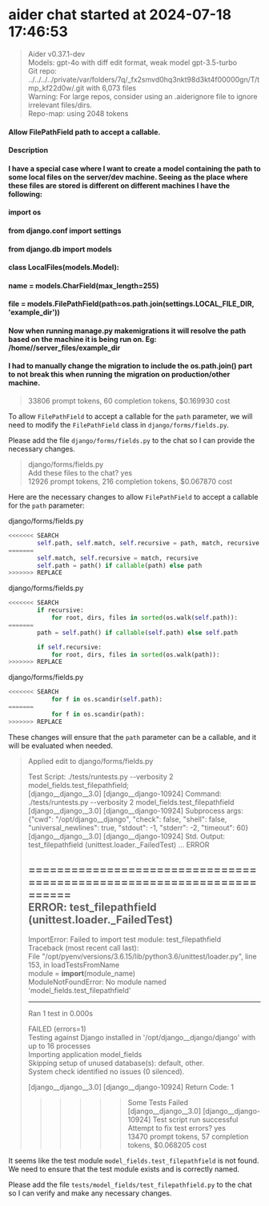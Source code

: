 
# aider chat started at 2024-07-18 17:46:53

> Aider v0.37.1-dev  
> Models: gpt-4o with diff edit format, weak model gpt-3.5-turbo  
> Git repo: ../../../../private/var/folders/7q/_fx2smvd0hq3nkt98d3kt4f00000gn/T/tmp_kf22d0w/.git with 6,073 files  
> Warning: For large repos, consider using an .aiderignore file to ignore irrelevant files/dirs.  
> Repo-map: using 2048 tokens  

#### Allow FilePathField path to accept a callable.  
#### Description  
#### 	  
#### I have a special case where I want to create a model containing the path to some local files on the server/dev machine. Seeing as the place where these files are stored is different on different machines I have the following:  
#### import os  
#### from django.conf import settings  
#### from django.db import models  
#### class LocalFiles(models.Model):  
#### 	name = models.CharField(max_length=255)  
#### 	file = models.FilePathField(path=os.path.join(settings.LOCAL_FILE_DIR, 'example_dir'))  
#### Now when running manage.py makemigrations it will resolve the path based on the machine it is being run on. Eg: /home/<username>/server_files/example_dir  
#### I had to manually change the migration to include the os.path.join() part to not break this when running the migration on production/other machine.  
> 33806 prompt tokens, 60 completion tokens, $0.169930 cost  

To allow `FilePathField` to accept a callable for the `path` parameter, we will need to modify the `FilePathField` class in `django/forms/fields.py`.

Please add the file `django/forms/fields.py` to the chat so I can provide the necessary changes.

> django/forms/fields.py  
> Add these files to the chat? yes  
> 12926 prompt tokens, 216 completion tokens, $0.067870 cost  

Here are the necessary changes to allow `FilePathField` to accept a callable for the `path` parameter:

django/forms/fields.py
```python
<<<<<<< SEARCH
        self.path, self.match, self.recursive = path, match, recursive
=======
        self.match, self.recursive = match, recursive
        self.path = path() if callable(path) else path
>>>>>>> REPLACE
```

django/forms/fields.py
```python
<<<<<<< SEARCH
        if recursive:
            for root, dirs, files in sorted(os.walk(self.path)):
=======
        path = self.path() if callable(self.path) else self.path

        if self.recursive:
            for root, dirs, files in sorted(os.walk(path)):
>>>>>>> REPLACE
```

django/forms/fields.py
```python
<<<<<<< SEARCH
            for f in os.scandir(self.path):
=======
            for f in os.scandir(path):
>>>>>>> REPLACE
```

These changes will ensure that the `path` parameter can be a callable, and it will be evaluated when needed.

> Applied edit to django/forms/fields.py  
>   
> Test Script:  ./tests/runtests.py --verbosity 2 model_fields.test_filepathfield;  
> [django__django__3.0] [django__django-10924] Command: ./tests/runtests.py --verbosity 2 model_fields.test_filepathfield   
> [django__django__3.0] [django__django-10924] Subprocess args: {"cwd": "/opt/django__django", "check": false, "shell": false, "universal_newlines": true, "stdout": -1, "stderr": -2, "timeout": 60}   
> [django__django__3.0] [django__django-10924] Std. Output:  
> test_filepathfield (unittest.loader._FailedTest) ... ERROR  
>   
> ======================================================================  
> ERROR: test_filepathfield (unittest.loader._FailedTest)  
> ----------------------------------------------------------------------  
> ImportError: Failed to import test module: test_filepathfield  
> Traceback (most recent call last):  
>   File "/opt/pyenv/versions/3.6.15/lib/python3.6/unittest/loader.py", line 153, in loadTestsFromName  
>     module = __import__(module_name)  
> ModuleNotFoundError: No module named 'model_fields.test_filepathfield'  
>   
>   
> ----------------------------------------------------------------------  
> Ran 1 test in 0.000s  
>   
> FAILED (errors=1)  
> Testing against Django installed in '/opt/django__django/django' with up to 16 processes  
> Importing application model_fields  
> Skipping setup of unused database(s): default, other.  
> System check identified no issues (0 silenced).  
>    
> [django__django__3.0] [django__django-10924] Return Code: 1   
>   
> >>>>> Some Tests Failed  
> [django__django__3.0] [django__django-10924] Test script run successful   
> Attempt to fix test errors? yes  
> 13470 prompt tokens, 57 completion tokens, $0.068205 cost  

It seems like the test module `model_fields.test_filepathfield` is not found. We need to ensure that the test module exists and is correctly named.

Please add the file `tests/model_fields/test_filepathfield.py` to the chat so I can verify and make any necessary changes.

